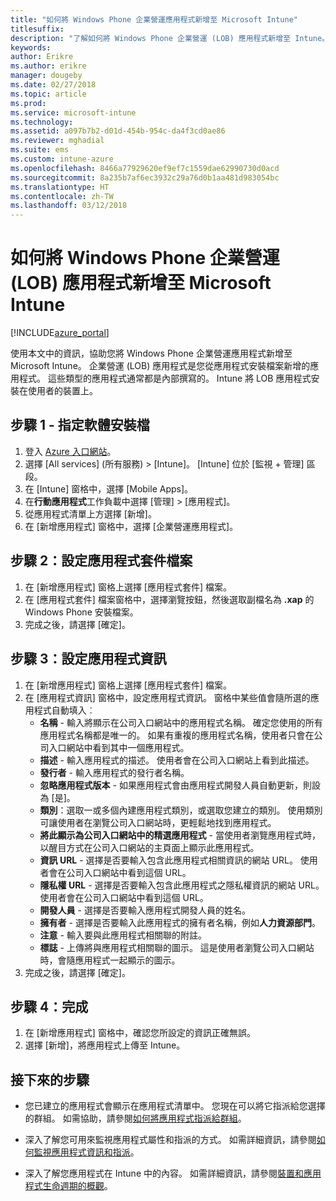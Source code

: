 ```yaml
---
title: "如何將 Windows Phone 企業營運應用程式新增至 Microsoft Intune"
titlesuffix: 
description: "了解如何將 Windows Phone 企業營運 (LOB) 應用程式新增至 Intune。"
keywords: 
author: Erikre
ms.author: erikre
manager: dougeby
ms.date: 02/27/2018
ms.topic: article
ms.prod: 
ms.service: microsoft-intune
ms.technology: 
ms.assetid: a097b7b2-d01d-454b-954c-da4f3cd0ae86
ms.reviewer: mghadial
ms.suite: ems
ms.custom: intune-azure
ms.openlocfilehash: 8466a77929620ef9ef7c1559dae62990730d0acd
ms.sourcegitcommit: 8a235b7af6ec3932c29a76d0b1aa481d983054bc
ms.translationtype: HT
ms.contentlocale: zh-TW
ms.lasthandoff: 03/12/2018
---
```

# <a name="how-to-add-windows-phone-line-of-business-lob-apps-to-microsoft-intune"></a>如何將 Windows Phone 企業營運 (LOB) 應用程式新增至 Microsoft Intune

[!INCLUDE[azure_portal](./includes/azure_portal.md)]

使用本文中的資訊，協助您將 Windows Phone 企業營運應用程式新增至 Microsoft Intune。 企業營運 (LOB) 應用程式是您從應用程式安裝檔案新增的應用程式。 這些類型的應用程式通常都是內部撰寫的。 Intune 將 LOB 應用程式安裝在使用者的裝置上。 

## <a name="step-1---specify-the-software-setup-file"></a>步驟 1 - 指定軟體安裝檔

1. 登入 [Azure 入口網站](https://portal.azure.com)。
2. 選擇 [All services] (所有服務) > [Intune]。 [Intune] 位於 [監視 + 管理] 區段。
3. 在 [Intune] 窗格中，選擇 [Mobile Apps]。
4. 在**行動應用程式**工作負載中選擇 [管理]  >  [應用程式]。
5. 從應用程式清單上方選擇 [新增]。
6. 在 [新增應用程式] 窗格中，選擇 [企業營運應用程式]。

## <a name="step-2---configure-the-app-package-file"></a>步驟 2：設定應用程式套件檔案

1. 在 [新增應用程式] 窗格上選擇 [應用程式套件] 檔案。
2. 在 [應用程式套件] 檔案窗格中，選擇瀏覽按鈕，然後選取副檔名為 **.xap** 的 Windows Phone 安裝檔案。
3. 完成之後，請選擇 [確定]。


## <a name="step-3---configure-app-information"></a>步驟 3：設定應用程式資訊

1. 在 [新增應用程式] 窗格上選擇 [應用程式套件] 檔案。
2. 在 [應用程式資訊] 窗格中，設定應用程式資訊。 窗格中某些值會隨所選的應用程式自動填入︰
    - **名稱** - 輸入將顯示在公司入口網站中的應用程式名稱。 確定您使用的所有應用程式名稱都是唯一的。 如果有重複的應用程式名稱，使用者只會在公司入口網站中看到其中一個應用程式。
    - **描述** - 輸入應用程式的描述。 使用者會在公司入口網站上看到此描述。
    - **發行者** - 輸入應用程式的發行者名稱。
    - **忽略應用程式版本** - 如果應用程式會由應用程式開發人員自動更新，則設為 [是]。
    - **類別**：選取一或多個內建應用程式類別，或選取您建立的類別。 使用類別可讓使用者在瀏覽公司入口網站時，更輕鬆地找到應用程式。
    - **將此顯示為公司入口網站中的精選應用程式** - 當使用者瀏覽應用程式時，以醒目方式在公司入口網站的主頁面上顯示此應用程式。
    - **資訊 URL** - 選擇是否要輸入包含此應用程式相關資訊的網站 URL。 使用者會在公司入口網站中看到這個 URL。
    - **隱私權 URL** - 選擇是否要輸入包含此應用程式之隱私權資訊的網站 URL。 使用者會在公司入口網站中看到這個 URL。
    - **開發人員** - 選擇是否要輸入應用程式開發人員的姓名。
    - **擁有者** - 選擇是否要輸入此應用程式的擁有者名稱，例如**人力資源部門**。
    - **注意** - 輸入要與此應用程式相關聯的附註。
    - **標誌** - 上傳將與應用程式相關聯的圖示。 這是使用者瀏覽公司入口網站時，會隨應用程式一起顯示的圖示。
3. 完成之後，請選擇 [確定]。

## <a name="step-4---finish-up"></a>步驟 4：完成

1. 在 [新增應用程式] 窗格中，確認您所設定的資訊正確無誤。
2. 選擇 [新增]，將應用程式上傳至 Intune。

## <a name="next-steps"></a>接下來的步驟

- 您已建立的應用程式會顯示在應用程式清單中。 您現在可以將它指派給您選擇的群組。 如需協助，請參閱[如何將應用程式指派給群組](apps-deploy.md)。

- 深入了解您可用來監視應用程式屬性和指派的方式。 如需詳細資訊，請參閱[如何監視應用程式資訊和指派](apps-monitor.md)。

- 深入了解您應用程式在 Intune 中的內容。 如需詳細資訊，請參閱[裝置和應用程式生命週期的概觀](introduction-device-app-lifecycles.md)。
